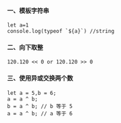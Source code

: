 #### 一、模板字符串
```
let a=1
console.log(typeof `${a}`) //string
```
#### 二、向下取整
```
120.120 << 0 or 120.120 >> 0
```

#### 三、使用异或交换两个数
```
let a = 5,b = 6;
a = a ^ b;
b = a ^ b; // b 等于 5
a = a ^ b; // a 等于 6
```